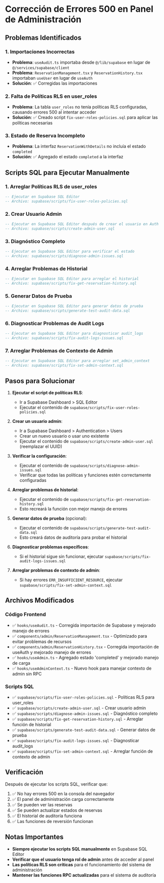 # Corrección de Errores 500 en Panel de Administración

## Problemas Identificados

### 1. Importaciones Incorrectas
- **Problema**: `useAudit.ts` importaba desde `@/lib/supabase` en lugar de `@/services/supabase/client`
- **Problema**: `ReservationManagement.tsx` y `ReservationHistory.tsx` importaban `useUser` en lugar de `useAuth`
- **Solución**: ✅ Corregidas las importaciones

### 2. Falta de Políticas RLS en user_roles
- **Problema**: La tabla `user_roles` no tenía políticas RLS configuradas, causando errores 500 al intentar acceder
- **Solución**: ✅ Creado script `fix-user-roles-policies.sql` para aplicar las políticas necesarias

### 3. Estado de Reserva Incompleto
- **Problema**: La interfaz `ReservationWithDetails` no incluía el estado `completed`
- **Solución**: ✅ Agregado el estado `completed` a la interfaz

## Scripts SQL para Ejecutar Manualmente

### 1. Arreglar Políticas RLS de user_roles
```sql
-- Ejecutar en Supabase SQL Editor
-- Archivo: supabase/scripts/fix-user-roles-policies.sql
```

### 2. Crear Usuario Admin
```sql
-- Ejecutar en Supabase SQL Editor después de crear el usuario en Auth
-- Archivo: supabase/scripts/create-admin-user.sql
```

### 3. Diagnóstico Completo
```sql
-- Ejecutar en Supabase SQL Editor para verificar el estado
-- Archivo: supabase/scripts/diagnose-admin-issues.sql
```

### 4. Arreglar Problemas de Historial
```sql
-- Ejecutar en Supabase SQL Editor para arreglar el historial
-- Archivo: supabase/scripts/fix-get-reservation-history.sql
```

### 5. Generar Datos de Prueba
```sql
-- Ejecutar en Supabase SQL Editor para generar datos de prueba
-- Archivo: supabase/scripts/generate-test-audit-data.sql
```

### 6. Diagnosticar Problemas de Audit Logs
```sql
-- Ejecutar en Supabase SQL Editor para diagnosticar audit_logs
-- Archivo: supabase/scripts/fix-audit-logs-issues.sql
```

### 7. Arreglar Problemas de Contexto de Admin
```sql
-- Ejecutar en Supabase SQL Editor para arreglar set_admin_context
-- Archivo: supabase/scripts/fix-set-admin-context.sql
```

## Pasos para Solucionar

1. **Ejecutar el script de políticas RLS**:
   - Ir a Supabase Dashboard > SQL Editor
   - Ejecutar el contenido de `supabase/scripts/fix-user-roles-policies.sql`

2. **Crear un usuario admin**:
   - Ir a Supabase Dashboard > Authentication > Users
   - Crear un nuevo usuario o usar uno existente
   - Ejecutar el contenido de `supabase/scripts/create-admin-user.sql` (reemplazar el UUID)

3. **Verificar la configuración**:
   - Ejecutar el contenido de `supabase/scripts/diagnose-admin-issues.sql`
   - Verificar que todas las políticas y funciones estén correctamente configuradas

4. **Arreglar problemas de historial**:
   - Ejecutar el contenido de `supabase/scripts/fix-get-reservation-history.sql`
   - Esto recreará la función con mejor manejo de errores

5. **Generar datos de prueba** (opcional):
   - Ejecutar el contenido de `supabase/scripts/generate-test-audit-data.sql`
   - Esto creará datos de auditoría para probar el historial

6. **Diagnosticar problemas específicos**:
   - Si el historial sigue sin funcionar, ejecutar `supabase/scripts/fix-audit-logs-issues.sql`

7. **Arreglar problemas de contexto de admin**:
   - Si hay errores `ERR_INSUFFICIENT_RESOURCE`, ejecutar `supabase/scripts/fix-set-admin-context.sql`

## Archivos Modificados

### Código Frontend
- ✅ `hooks/useAudit.ts` - Corregida importación de Supabase y mejorado manejo de errores
- ✅ `components/admin/ReservationManagement.tsx` - Optimizado para evitar problemas de recursos
- ✅ `components/admin/ReservationHistory.tsx` - Corregida importación de useAuth y mejorado manejo de errores
- ✅ `hooks/useAdmin.ts` - Agregado estado 'completed' y mejorado manejo de carga
- ✅ `hooks/useAdminContext.ts` - Nuevo hook para manejar contexto de admin sin RPC

### Scripts SQL
- ✅ `supabase/scripts/fix-user-roles-policies.sql` - Políticas RLS para user_roles
- ✅ `supabase/scripts/create-admin-user.sql` - Crear usuario admin
- ✅ `supabase/scripts/diagnose-admin-issues.sql` - Diagnóstico completo
- ✅ `supabase/scripts/fix-get-reservation-history.sql` - Arreglar función de historial
- ✅ `supabase/scripts/generate-test-audit-data.sql` - Generar datos de prueba
- ✅ `supabase/scripts/fix-audit-logs-issues.sql` - Diagnosticar audit_logs
- ✅ `supabase/scripts/fix-set-admin-context.sql` - Arreglar función de contexto de admin

## Verificación

Después de ejecutar los scripts SQL, verificar que:

1. ✅ No hay errores 500 en la consola del navegador
2. ✅ El panel de administración carga correctamente
3. ✅ Se pueden ver las reservas
4. ✅ Se pueden actualizar estados de reservas
5. ✅ El historial de auditoría funciona
6. ✅ Las funciones de reversión funcionan

## Notas Importantes

- **Siempre ejecutar los scripts SQL manualmente** en Supabase SQL Editor
- **Verificar que el usuario tenga rol de admin** antes de acceder al panel
- **Las políticas RLS son críticas** para el funcionamiento del sistema de administración
- **Mantener las funciones RPC actualizadas** para el sistema de auditoría 